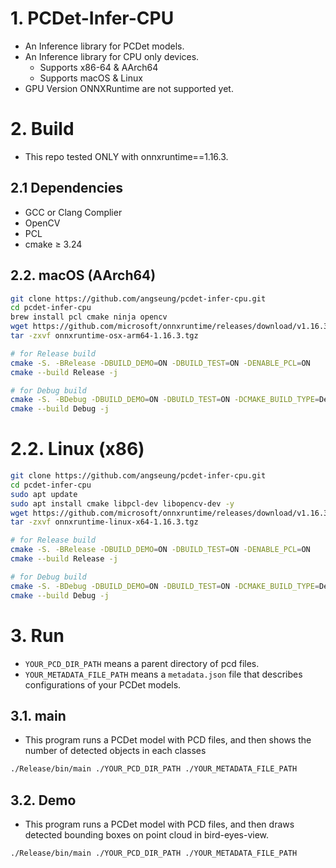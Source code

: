 # 1. PCDet-Infer-CPU

- An Inference library for PCDet models.
- An Inference library for CPU only devices.
    - Supports x86-64 & AArch64
    - Supports macOS & Linux
- GPU Version ONNXRuntime are not supported yet.

# 2. Build

- This repo tested ONLY with onnxruntime==1.16.3.

## 2.1 Dependencies

- GCC or Clang Complier
- OpenCV
- PCL
- cmake ≥ 3.24

## 2.2. macOS (AArch64)

```bash
git clone https://github.com/angseung/pcdet-infer-cpu.git
cd pcdet-infer-cpu
brew install pcl cmake ninja opencv
wget https://github.com/microsoft/onnxruntime/releases/download/v1.16.3/onnxruntime-osx-arm64-1.16.3.tgz
tar -zxvf onnxruntime-osx-arm64-1.16.3.tgz

# for Release build
cmake -S. -BRelease -DBUILD_DEMO=ON -DBUILD_TEST=ON -DENABLE_PCL=ON
cmake --build Release -j

# for Debug build
cmake -S. -BDebug -DBUILD_DEMO=ON -DBUILD_TEST=ON -DCMAKE_BUILD_TYPE=Debug
cmake --build Debug -j
```

# 2.2. Linux (x86)

```bash
git clone https://github.com/angseung/pcdet-infer-cpu.git
cd pcdet-infer-cpu
sudo apt update
sudo apt install cmake libpcl-dev libopencv-dev -y
wget https://github.com/microsoft/onnxruntime/releases/download/v1.16.3/onnxruntime-linux-x64-1.16.3.tgz
tar -zxvf onnxruntime-linux-x64-1.16.3.tgz

# for Release build
cmake -S. -BRelease -DBUILD_DEMO=ON -DBUILD_TEST=ON -DENABLE_PCL=ON
cmake --build Release -j

# for Debug build
cmake -S. -BDebug -DBUILD_DEMO=ON -DBUILD_TEST=ON -DCMAKE_BUILD_TYPE=Debug
cmake --build Debug -j
```

# 3. Run

- `YOUR_PCD_DIR_PATH` means a parent directory of pcd files.
- `YOUR_METADATA_FILE_PATH` means a `metadata.json` file that describes configurations of your PCDet models.

## 3.1. main

- This program runs a PCDet model with PCD files, and then shows the number of detected objects in each classes

```bash
./Release/bin/main ./YOUR_PCD_DIR_PATH ./YOUR_METADATA_FILE_PATH
```

## 3.2. Demo

- This program runs a PCDet model with PCD files, and then draws detected bounding boxes on point cloud in
  bird-eyes-view.

```bash
./Release/bin/main ./YOUR_PCD_DIR_PATH ./YOUR_METADATA_FILE_PATH
```